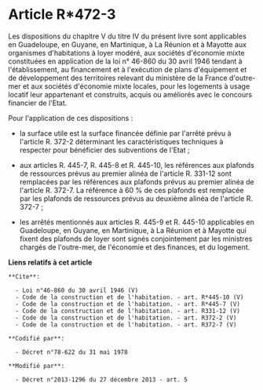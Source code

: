 # Article R*472-3

Les dispositions du chapitre V du titre IV du présent livre sont applicables en Guadeloupe, en Guyane, en Martinique, à La
Réunion et à Mayotte aux organismes d'habitations à loyer modéré, aux sociétés d'économie mixte constituées en application de
la loi n° 46-860 du 30 avril 1946 tendant à l'établissement, au financement et à l'exécution de plans d'équipement et de
développement des territoires relevant du ministère de la France d'outre-mer et aux sociétés d'économie mixte locales, pour
les logements à usage locatif leur appartenant et construits, acquis ou améliorés avec le concours financier de l'Etat. 

Pour l'application de ces dispositions :

- la surface utile est la surface financée définie par l'arrêté prévu à l'article R. 372-2 déterminant les caractéristiques
techniques à respecter pour bénéficier des subventions de l'Etat ;

- aux articles R. 445-7, R. 445-8 et R. 445-10, les références aux plafonds de ressources prévus au premier alinéa de
l'article R. 331-12 sont remplacées par les références aux plafonds prévus au premier alinéa de l'article R. 372-7. La
référence à 60 % de ces plafonds est remplacée par les plafonds de ressources prévus au deuxième alinéa de l'article R.
372-7 ;

- les arrêtés mentionnés aux articles R. 445-9 et R. 445-10 applicables en Guadeloupe, en Guyane, en Martinique, à La Réunion
et à Mayotte qui fixent des plafonds de loyer sont signés conjointement par les ministres chargés de l'outre-mer, de
l'économie et des finances, et du logement.

**Liens relatifs à cet article**

	**Cite**:

	  - Loi n°46-860 du 30 avril 1946 (V)
	  - Code de la construction et de l'habitation. - art. R*445-10 (V)
	  - Code de la construction et de l'habitation. - art. R*445-7 (V)
	  - Code de la construction et de l'habitation. - art. R331-12 (V)
	  - Code de la construction et de l'habitation. - art. R372-2 (V)
	  - Code de la construction et de l'habitation. - art. R372-7 (V)

	**Codifié par**:

	  - Décret n°78-622 du 31 mai 1978

	**Modifié par**:

	  - Décret n°2013-1296 du 27 décembre 2013 - art. 5
